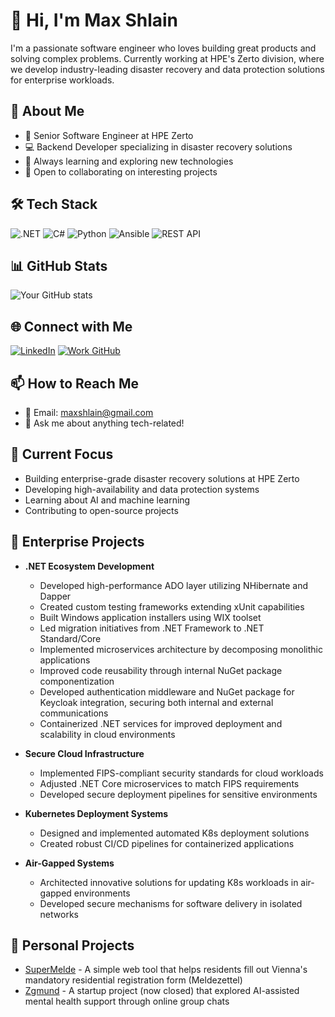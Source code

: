 # 👋 Hi, I'm Max Shlain

I'm a passionate software engineer who loves building great products and solving complex problems. Currently working at HPE's Zerto division, where we develop industry-leading disaster recovery and data protection solutions for enterprise workloads.

## 🚀 About Me
- 💼 Senior Software Engineer at HPE Zerto
- 💻 Backend Developer specializing in disaster recovery solutions
- 🌱 Always learning and exploring new technologies
- 🤝 Open to collaborating on interesting projects

## 🛠️ Tech Stack
![.NET](https://img.shields.io/badge/-.NET-512BD4?style=flat-square&logo=dotnet&logoColor=white)
![C#](https://img.shields.io/badge/-C%23-239120?style=flat-square&logo=csharp&logoColor=white)
![Python](https://img.shields.io/badge/-Python-3776AB?style=flat-square&logo=python&logoColor=white)
![Ansible](https://img.shields.io/badge/-Ansible-EE0000?style=flat-square&logo=ansible&logoColor=white)
![REST API](https://img.shields.io/badge/-REST_API-009688?style=flat-square&logo=fastapi&logoColor=white)

## 📊 GitHub Stats
![Your GitHub stats](https://github-readme-stats.vercel.app/api?username=maxshlain&show_icons=true&theme=dracula)

## 🌐 Connect with Me
[![LinkedIn](https://img.shields.io/badge/-LinkedIn-0A66C2?style=flat-square&logo=linkedin&logoColor=white)](https://linkedin.com/in/maxshlain)
[![Work GitHub](https://img.shields.io/badge/-Work_GitHub-181717?style=flat-square&logo=github&logoColor=white)](https://github.com/mshlain)

## 📫 How to Reach Me
- 📧 Email: [maxshlain@gmail.com](mailto:maxshlain@gmail.com)
- 💬 Ask me about anything tech-related!

## 🎯 Current Focus
- Building enterprise-grade disaster recovery solutions at HPE Zerto
- Developing high-availability and data protection systems
- Learning about AI and machine learning
- Contributing to open-source projects

## 🏢 Enterprise Projects

- **.NET Ecosystem Development**
  - Developed high-performance ADO layer utilizing NHibernate and Dapper
  - Created custom testing frameworks extending xUnit capabilities
  - Built Windows application installers using WIX toolset
  - Led migration initiatives from .NET Framework to .NET Standard/Core
  - Implemented microservices architecture by decomposing monolithic applications
  - Improved code reusability through internal NuGet package componentization
  - Developed authentication middleware and NuGet package for Keycloak integration, securing both internal and external communications
  - Containerized .NET services for improved deployment and scalability in cloud environments

- **Secure Cloud Infrastructure**
  - Implemented FIPS-compliant security standards for cloud workloads
  - Adjusted .NET Core microservices to match FIPS requirements
  - Developed secure deployment pipelines for sensitive environments
  
- **Kubernetes Deployment Systems**
  - Designed and implemented automated K8s deployment solutions
  - Created robust CI/CD pipelines for containerized applications
  
- **Air-Gapped Systems**
  - Architected innovative solutions for updating K8s workloads in air-gapped environments
  - Developed secure mechanisms for software delivery in isolated networks


## 🎯 Personal Projects
- [SuperMelde](https://supermelde.com) - A simple web tool that helps residents fill out Vienna's mandatory residential registration form (Meldezettel)
- [Zgmund](https://zgmund.com) - A startup project (now closed) that explored AI-assisted mental health support through online group chats

<!--
Feel free to star ⭐ some repositories if you find them interesting!
-->
